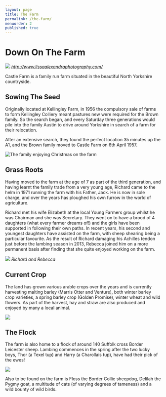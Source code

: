 ```yaml
---
layout: page
title: The Farm
permalink: /the-farm/
menuorder: 2
published: true
---
```


# Down On The Farm

![](http://rebeccahartley.github.io/castle-farm/images/media/image1.jpeg)
_http://www.lissaalexandraphotography.com/_

Castle Farm is a family run farm situated in the beautiful North
Yorkshire countryside.

## Sowing The Seed

Originally located at Kellingley Farm, in 1956 the compulsory sale of farms to form Kellingley
Colliery meant pastures new were required for the Brown family. So the search began, and every Saturday three generations would pile into the family Austin to drive around Yorkshire in search of a farm for their relocation.

After an extensive search, they found the perfect location 35 minutes up
the A1, and the Brown family moved to Castle Farm on 6th April 1957.

![The family enjoying Christmas on the farm](http://rebeccahartley.github.io/castle-farm/images/media/image2.jpeg)


## Grass Roots

Having moved to the farm at the age of 7 as part of the third
generation, and having learnt the family trade from a very young age, Richard came to the helm in 1971 running the farm with his Father, Jack. He is now in
sole charge, and over the years has ploughed his own furrow in the world of agriculture.

Richard met his wife Elizabeth at the local Young Farmers group whilst
he was Chairman and she was Secretary. They went on to have a brood of
4 daughters (what every farmer dreams of!) and the girls have been
supported in following their own paths. 
In recent years, his second and youngest
daughters have assisted on the farm, with sheep shearing being a particular favourite. 
As the result of Richard damaging his Achilles tendon just before the lambing season in 2013, Rebecca joined him on a more permanent basis after finding that she quite enjoyed working on the farm.

![](http://rebeccahartley.github.io/castle-farm/images/media/image3.jpeg)
_Richard and Rebecca_

## Current Crop

The land has grown various arable crops over the years and is currently
harvesting malting barley (Marris Otter and Venture), both winter barley crop varieties, a spring barley crop (Golden Promise), winter wheat and wild flowers. As part of the harvest, hay and straw are also produced and enjoyed by many a local animal.

![](http://rebeccahartley.github.io/castle-farm/images/barn/tractor-and-corn.jpeg)

## The Flock

The farm is also home to a flock of around 140 Suffolk cross Border Leicester sheep. Lambing commences in the spring after the two lucky boys, Thor (a Texel tup) and Harry (a Charollais
tup), have had their pick of the ewes!

![](http://rebeccahartley.github.io/castle-farm/images/media/image5.jpeg)

Also to be found on the farm is Floss the Border Collie sheepdog, Delilah the Pygmy goat, a multitude of cats (of varying degrees of tameness) and a wild bounty of wild birds.
